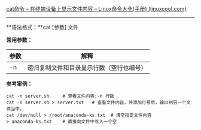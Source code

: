 [cat命令 – 在终端设备上显示文件内容 – Linux命令大全(手册) (linuxcool.com)](https://www.linuxcool.com/cat)

---

**语法格式：**cat [参数] 文件

**常用参数：**

| 参数 | 解释                                       |
| ------ | -------------------------------------------- |
| -n   | 递归复制文件和目录显示行数（空行也编号）<br /> |

**参考案例：**

```shell
cat -n server.sh     # 查看文件内容;-n 行数
cat -n server.sh > server.txt   # 查看文件内容，并添加行号后，输出到另一个文件当中。
cat /dev/null > /root/anaconda-ks.txt  # 清空指定文件内容
> anaconda-ks.txt    # 直接向文件中写入一个空
```

